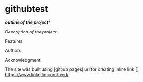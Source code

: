 # githubtest

***outline of the project****


_Description of the project_ 

Features 

Authors

Acknowledgment 

The site was built using [gitbub pages] url for creating inline link [] https://www.linkedin.com/feed/
